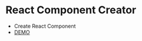 # React Component Creator

- Create React Component
- [DEMO](https://bbandydd.github.io/Component_Creator/)